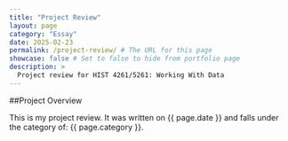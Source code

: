 ```yaml
---
title: "Project Review"
layout: page
category: "Essay"
date: 2025-02-23
permalink: /project-review/ # The URL for this page
showcase: false # Set to false to hide from portfolio page
description: >
  Project review for HIST 4261/5261: Working With Data
---
```


##Project Overview


This is my project review. It was written on {{ page.date }} and falls under the category of: {{ page.category }}.
